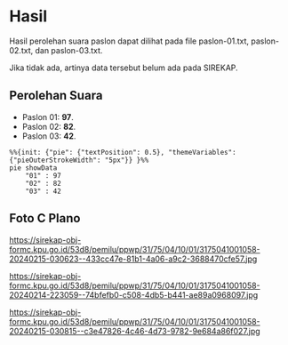# Hasil

Hasil perolehan suara paslon dapat dilihat pada file paslon-01.txt, paslon-02.txt, dan paslon-03.txt.

Jika tidak ada, artinya data tersebut belum ada pada SIREKAP.

## Perolehan Suara

 * Paslon 01: **97**.
 * Paslon 02: **82**.
 * Paslon 03: **42**.

```mermaid
%%{init: {"pie": {"textPosition": 0.5}, "themeVariables": {"pieOuterStrokeWidth": "5px"}} }%%
pie showData
    "01" : 97
    "02" : 82
    "03" : 42
```
## Foto C Plano

https://sirekap-obj-formc.kpu.go.id/53d8/pemilu/ppwp/31/75/04/10/01/3175041001058-20240215-030623--433cc47e-81b1-4a06-a9c2-3688470cfe57.jpg

https://sirekap-obj-formc.kpu.go.id/53d8/pemilu/ppwp/31/75/04/10/01/3175041001058-20240214-223059--74bfefb0-c508-4db5-b441-ae89a0968097.jpg

https://sirekap-obj-formc.kpu.go.id/53d8/pemilu/ppwp/31/75/04/10/01/3175041001058-20240215-030815--c3e47826-4c46-4d73-9782-9e684a86f027.jpg

